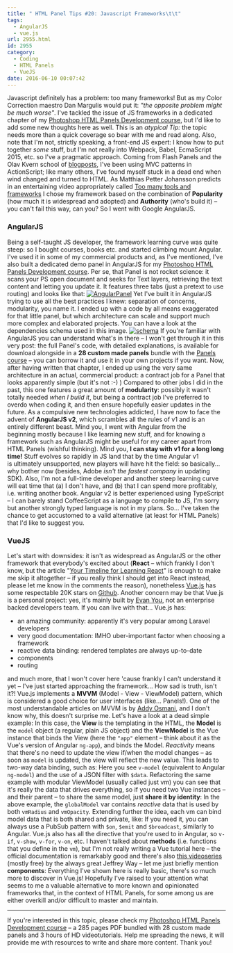 ```yaml
---
title: " HTML Panel Tips #20: Javascript Frameworks\t\t"
tags:
  - AngularJS
  - vue.js
url: 2955.html
id: 2955
category:
  - Coding
  - HTML Panels
  - VueJS
date: 2016-06-10 00:07:42
---
```


Javascript definitely has a problem: too many frameworks! But as my Color Correction maestro Dan Margulis would put it: _"the opposite problem might be much worse"_. I've tackled the issue of JS frameworks in a dedicated chapter of my [Photoshop HTML Panels Development course](http://htmlpanelsbook.com), but I'd like to add some new thoughts here as well. This is an _atypical Tip:_ the topic needs more than a quick coverage so bear with me and read along. Also, note that I'm not, strictly speaking, a front-end JS expert: I know how to put together _some_ stuff, but I'm not really into Webpack, Babel, EcmaScript 2015, etc. so I've a pragmatic approach. Coming from Flash Panels and the Olav Kvern school of [blogposts](http://blogs.adobe.com/cssdk/author/olav-kvern), I've been using MVC patterns in ActionScript; like many others, I've found myself stuck in a dead end when wind changed and turned to HTML. As Matthias Petter Johansson predicts in an entertaining video appropriately called [Too many tools and frameworks](https://www.youtube.com/watch?v=DFP6UDgVJtE) I chose my framework based on the combination of **Popularity** (how much it is widespread and adopted) and **Authority** (who's build it) – you can't fail this way, can you? So I went with Google AngularJS.

### AngularJS

Being a self-taught JS developer, the framework learning curve was quite steep: so I bought courses, books etc. and started climbing mount Angular. I've used it in some of my commercial products and, as I've mentioned, I've also built a dedicated demo panel in AngularJS for my [Photoshop HTML Panels Development course](http://htmlpanelsbook.com). Per se, that Panel is not rocket science: it scans your PS open document and seeks for Text layers, retrieving the text content and letting you update it. It features three tabs (just a pretext to use routing) and looks like that: [![AngularPanel](http://localhost:8888/wp-content/uploads/2016/06/AngularPanel-1024x446.png)](http://htmlpanelsbook.com) Yet I've built it in AngularJS trying to use all the best practices I knew: separation of concerns, modularity, you name it. I ended up with a code by all means exaggerated for that little panel, but which architecture can scale and support much more complex and elaborated projects. You can have a look at the dependencies schema used in this image. [![schema](http://localhost:8888/wp-content/uploads/2016/06/schema-740x1024.png)](http://htmlpanelsbook.com) If you're familiar with AngularJS you can understand what's in there – I won't get through it in this very post: the full Panel's code, with detailed explanations, is available for download alongside in a **28 custom made panels** bundle with the [Panels course](http://htmlpanelsbook.com) – you can borrow it and use it in your own projects if you want. Now, after having written that chapter, I ended up using the very same architecture in an actual, commercial product: a contract job for a Panel that looks apparently simple (but it's not :-) ) Compared to other jobs I did in the past, this one features a great amount of **modularity**: possibly it wasn't totally needed _when I build it_, but being a contract job I've preferred to overdo when coding it, and then ensure hopefully easier updates in the future. As a compulsive new technologies addicted, I have now to face the advent of **AngularJS v2**, which scrambles all the rules of v1 and is an entirely different beast. Mind you, I went with Angular from the beginning mostly because I like learning new stuff, and for knowing a framework such as AngularJS might be useful for my career apart from HTML Panels (wishful thinking). Mind you, **I can stay with v1 for a long long time!** Stuff evolves so rapidly in JS land that by the time Angular v1 is ultimately unsupported, new players will have hit the field: so basically... why bother now (besides, Adobe _isn't the fastest company_ in updating SDK). Also, I'm not a full-time developer and another steep learning curve will eat time that (a) I don't have, and (b) that I can spend more profitably, i.e. writing another book. Angular v2 is better experienced using TypeScript – I can barely stand CoffeeScript as a language to compile to JS, I'm sorry but another strongly typed language is not in my plans. So... I've taken the chance to get accustomed to a valid alternative (at least for HTML Panels) that I'd like to suggest you.

### VueJS

Let's start with downsides: it isn't as widespread as AngularJS or the other framework that everybody's excited about (**React** – which frankly I don't know, but the article "[Your Timeline for Learning React](https://daveceddia.com/timeline-for-learning-react/)" is enough to make me skip it altogether – if you really think I should get into React instead, please let me know in the comments the reason), nonetheless [Vue.js](http://vuejs.org/) has some respectable 20K stars on [Github](https://github.com/vuejs). Another concern may be that Vue.js is a personal project: yes, it's mainly built by [Evan You](http://blog.evanyou.me/), not an enterprise backed developers team. If you can live with that... Vue.js has:

*   an amazing community: apparently it's very popular among Laravel developers
*   very good documentation: IMHO uber-important factor when choosing a framework
*   reactive data binding: rendered templates are always up-to-date
*   components
*   routing

and much more, that I won't cover here 'cause frankly I can't understand it yet – I've just started approaching the framework... How sad is truth, isn't it?! Vue.js implements a **MVVM** (Model - View - ViewModel) pattern, which is considered a good choice for user interfaces (like... Panels!). One of the most understandable articles on MVVM is by [Addy Osmani](https://addyosmani.com/blog/understanding-mvvm-a-guide-for-javascript-developers/), and I don't know why, this doesn't surprise me. Let's have a look at a dead simple example: In this case, the **View** is the templating in the HTML, the **Model** is the `model` object (a regular, plain JS object) and the **ViewModel** is the Vue instance that binds the View (here the `"app"` element – think about it as the Vue's version of Angular `ng-app`), and binds the Model. _Reactivity_ means that there's no need to update the view if/when the model changes – as soon as `model` is updated, the view will reflect the new value. This leads to two-way data binding, such as: Here you see `v-model` (equivalent to Angular `ng-model`) and the use of a JSON filter with `$data`. Refactoring the same example with modular ViewModel (usually called just vm) you can see that it's really the data that drives everything, so if you need two Vue instances – and their parent – to share the same model, just **share it by identity**: In the above example, the `globalModel` var contains _reactive_ data that is used by both `vmRadius` and `vmOpacity`. Extending further the idea, each vm can bind model data that is both shared and private, like: If you need it, you can always use a PubSub pattern with `$on`, `$emit` and `$broadcast`, similarly to Angular. Vue.js also has all the directive that you're used to in Angular, so `v-if`, `v-show`, `v-for`, `v-on`, etc. I haven't talked about **methods** (i.e. functions that you define in the `vm`), but I'm not really writing a Vue tutorial here – the official documentation is remarkably good and there's also [this videoseries](https://laracasts.com/series/learning-vue-step-by-step) (mostly free) by the always great Jeffrey Way – let me just briefly mention **components**: Everything I've shown here is really basic, there's so much more to discover in Vue.js! Hopefully I've raised to your attention what seems to me a valuable alternative to more known and opinionated frameworks that, in the context of HTML Panels, for some among us are either overkill and/or difficult to master and maintain.

* * *

If you're interested in this topic, please check my [Photoshop HTML Panels Development course](http://htmlpanelsbook.com) – a 285 pages PDF bundled with 28 custom made panels and 3 hours of HD videotutorials. Help me spreading the news, it will provide me with resources to write and share more content. Thank you!